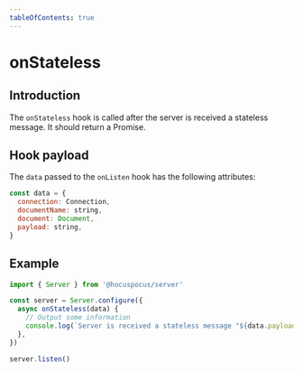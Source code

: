 ```yaml
---
tableOfContents: true
---
```


# onStateless

## Introduction

The `onStateless` hook is called after the server is received a stateless message. It should return a Promise.

## Hook payload

The `data` passed to the `onListen` hook has the following attributes:

```js
const data = {
  connection: Connection,
  documentName: string,
  document: Document,
  payload: string,
}
```

## Example

```js
import { Server } from '@hocuspocus/server'

const server = Server.configure({
  async onStateless(data) {
    // Output some information
    console.log(`Server is received a stateless message "${data.payload}"!`)
  },
})

server.listen()
```
